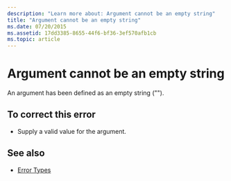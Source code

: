 ```yaml
---
description: "Learn more about: Argument cannot be an empty string"
title: "Argument cannot be an empty string"
ms.date: 07/20/2015
ms.assetid: 17dd3385-8655-44f6-bf36-3ef570afb1cb
ms.topic: article
---
```

# Argument cannot be an empty string

An argument has been defined as an empty string ("").  
  
## To correct this error  
  
- Supply a valid value for the argument.  
  
## See also

- [Error Types](../programming-guide/language-features/error-types.md)
